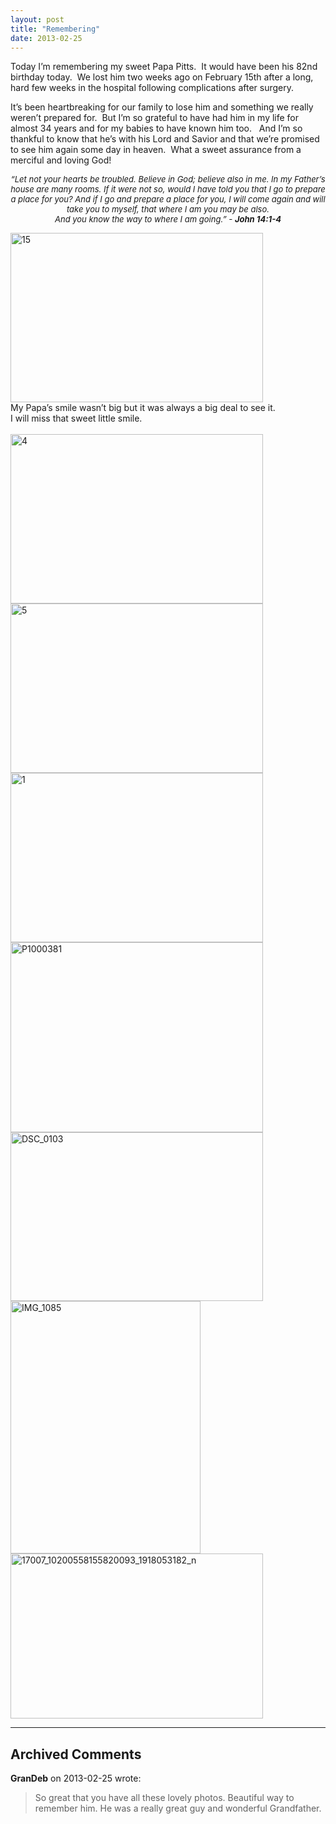 ```yaml
---
layout: post
title: "Remembering"
date: 2013-02-25
---
```


<p>Today I’m remembering my sweet Papa Pitts.&#160; It would have been his 82nd birthday today.&#160; We lost him two weeks ago on February 15th after a long, hard few weeks in the hospital following complications after surgery.&#160; </p>  <p>It’s been heartbreaking for our family to lose him and something we really weren’t prepared for.&#160; But I’m so grateful to have had him in my life for almost 34 years and for my babies to have known him too.&#160;&#160; And I’m so thankful to know that he’s with his Lord and Savior and that we’re promised to see him again some day in heaven.&#160; What a sweet assurance from a merciful and loving God!&#160; </p>  <p align="center"><em><font size="2">“Let not your hearts be troubled. Believe in God; believe also in me. In my Father’s house are many rooms. If it were not so, would I have told you that I go to prepare a place for you? And if I go and prepare a place for you, I will come again and will take you to myself, that where I am you may be also.        <br /></font></em><em><font size="2">And you know the way to where I am going.” - </font><strong><font size="2">John 14:1-4</font><em> </em></strong></em></p>  <p align="left"><a href="http://www.thepaladinos.com/image.axd?picture=Windows-Live-Writer/Remembering/1B8A51A3/15.jpg" target="_blank"><img style="background-image: none; border-bottom: 0px; border-left: 0px; padding-left: 0px; padding-right: 0px; display: inline; border-top: 0px; border-right: 0px; padding-top: 0px" title="15" border="0" alt="15" src="http://www.thepaladinos.com/image.axd?picture=Windows-Live-Writer/Remembering/0A567400/15_thumb.jpg" width="404" height="271" /></a>    <br />My Papa’s smile wasn’t big but it was always a big deal to see it.&#160; <br />I will miss that sweet little smile.    <br />&#160; <br /><a href="http://www.thepaladinos.com/image.axd?picture=Windows-Live-Writer/Remembering/3E8A9D46/4.jpg" target="_blank"><img style="background-image: none; border-bottom: 0px; border-left: 0px; padding-left: 0px; padding-right: 0px; display: inline; border-top: 0px; border-right: 0px; padding-top: 0px" title="4" border="0" alt="4" src="http://www.thepaladinos.com/image.axd?picture=Windows-Live-Writer/Remembering/0688A963/4_thumb.jpg" width="404" height="271" /></a>    <br /><a href="http://www.thepaladinos.com/image.axd?picture=Windows-Live-Writer/Remembering/45E65CF3/5.jpg" target="_blank"><img style="background-image: none; border-bottom: 0px; border-left: 0px; padding-left: 0px; padding-right: 0px; display: inline; border-top: 0px; border-right: 0px; padding-top: 0px" title="5" border="0" alt="5" src="http://www.thepaladinos.com/image.axd?picture=Windows-Live-Writer/Remembering/7C740837/5_thumb.jpg" width="404" height="271" /></a><a href="http://www.thepaladinos.com/image.axd?picture=Windows-Live-Writer/Remembering/37C76DF6/1.jpg" target="_blank"><img style="background-image: none; border-right-width: 0px; padding-left: 0px; padding-right: 0px; display: inline; border-top-width: 0px; border-bottom-width: 0px; border-left-width: 0px; padding-top: 0px" title="1" border="0" alt="1" src="http://www.thepaladinos.com/image.axd?picture=Windows-Live-Writer/Remembering/2DB2CCCB/1_thumb.jpg" width="404" height="271" /></a>    <br /><a href="http://www.thepaladinos.com/image.axd?picture=Windows-Live-Writer/Remembering/6D10805B/P1000381.jpg" target="_blank"><img style="background-image: none; border-bottom: 0px; border-left: 0px; padding-left: 0px; padding-right: 0px; display: inline; border-top: 0px; border-right: 0px; padding-top: 0px" title="P1000381" border="0" alt="P1000381" src="http://www.thepaladinos.com/image.axd?picture=Windows-Live-Writer/Remembering/023E8604/P1000381_thumb.jpg" width="404" height="304" /></a>    <br /><a href="http://www.thepaladinos.com/image.axd?picture=Windows-Live-Writer/Remembering/21812CD7/DSC_0103.jpg" target="_blank"><img style="background-image: none; border-bottom: 0px; border-left: 0px; padding-left: 0px; padding-right: 0px; display: inline; border-top: 0px; border-right: 0px; padding-top: 0px" title="DSC_0103" border="0" alt="DSC_0103" src="http://www.thepaladinos.com/image.axd?picture=Windows-Live-Writer/Remembering/10B98229/DSC_0103_thumb.jpg" width="404" height="270" /></a>    <br /><a href="http://www.thepaladinos.com/image.axd?picture=Windows-Live-Writer/Remembering/501735B9/IMG_1085.jpg" target="_blank"><img style="background-image: none; border-bottom: 0px; border-left: 0px; padding-left: 0px; padding-right: 0px; display: inline; border-top: 0px; border-right: 0px; padding-top: 0px" title="IMG_1085" border="0" alt="IMG_1085" src="http://www.thepaladinos.com/image.axd?picture=Windows-Live-Writer/Remembering/4A5C1C13/IMG_1085_thumb.jpg" width="304" height="404" /></a>    <br /><a href="http://www.thepaladinos.com/image.axd?picture=Windows-Live-Writer/Remembering/42D0ACA6/17007_10200558155820093_1918053182_n.jpg" target="_blank"><img style="background-image: none; border-bottom: 0px; border-left: 0px; padding-left: 0px; padding-right: 0px; display: inline; border-top: 0px; border-right: 0px; padding-top: 0px" title="17007_10200558155820093_1918053182_n" border="0" alt="17007_10200558155820093_1918053182_n" src="http://www.thepaladinos.com/image.axd?picture=Windows-Live-Writer/Remembering/319CCF03/17007_10200558155820093_1918053182_n_thumb.jpg" width="404" height="264" /></a></p>


---

## Archived Comments

**GranDeb** on 2013-02-25 wrote:

> So great that you have all these lovely photos.  Beautiful way to remember him.  He was a really great guy and wonderful Grandfather.
